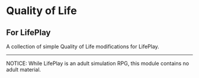 # Quality of Life
## For LifePlay

A collection of simple Quality of Life modifications for LifePlay.

-----
NOTICE: While LifePlay is an adult simulation RPG, this module contains no adult material.

